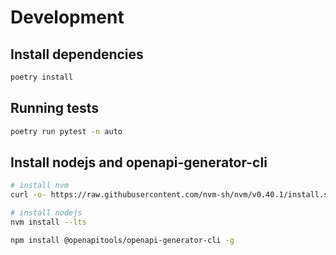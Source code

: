 # Development

## Install dependencies

```bash
poetry install
```

## Running tests

```bash
poetry run pytest -n auto
```

## Install nodejs and openapi-generator-cli

```bash
# install nvm
curl -o- https://raw.githubusercontent.com/nvm-sh/nvm/v0.40.1/install.sh | bash

# install nodejs
nvm install --lts

npm install @openapitools/openapi-generator-cli -g
```
